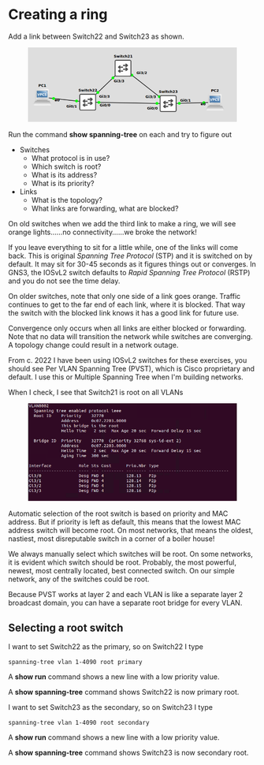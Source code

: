 # Creating a ring

Add a link between Switch22 and Switch23 as shown.

<figure><img src="../.gitbook/assets/image (1) (1).png" alt=""><figcaption></figcaption></figure>

Run the command **show spanning-tree** on each and try to figure out

* Switches
  * What protocol is in use?
  * Which switch is root?
  * What is its address?
  * What is its priority?
* Links
  * What is the topology?
  * What links are forwarding, what are blocked?

On old switches when we add the third link to make a ring, we will see orange lights……no connectivity……we broke the network!

If you leave everything to sit for a little while, one of the links will come back. This is original _Spanning Tree Protocol_ (STP) and it is switched on by default. It may sit for 30-45 seconds as it figures things out or converges. In GNS3, the IOSvL2 switch defaults to _Rapid Spanning Tree Protocol_ (RSTP) and you do not see the time delay.

On older switches, note that only one side of a link goes orange. Traffic continues to get to the far end of each link, where it is blocked. That way the switch with the blocked link knows it has a good link for future use.

Convergence only occurs when all links are either blocked or forwarding. Note that no data will transition the network while switches are converging. A topology change could result in a network outage.

From c. 2022 I have been using IOSvL2 switches for these exercises, you should see Per VLAN Spanning Tree (PVST), which is Cisco proprietary and default. I use this or Multiple Spanning Tree when I'm building networks.

When I check, I see that Switch21 is root on all VLANs

<figure><img src="../.gitbook/assets/image (2) (1).png" alt=""><figcaption></figcaption></figure>

&#x20;Automatic selection of the root switch is based on priority and MAC address. But if priority is left as default, this means that the lowest MAC address switch will become root. On most networks, that means the oldest, nastiest, most disreputable switch in a corner of a boiler house!

We always manually select which switches will be root. On some networks, it is evident which switch should be root. Probably, the most powerful, newest, most centrally located, best connected switch. On our simple network, any of the switches could be root.

Because PVST works at layer 2 and each VLAN is like a separate layer 2 broadcast domain, you can have a separate root bridge for every VLAN.

## Selecting a root switch

&#x20;I want to set Switch22 as the primary, so on Switch22 I type&#x20;

```
spanning-tree vlan 1-4090 root primary
```

&#x20;A **show run** command shows a new line with a low priority value.

A **show spanning-tree** command shows Switch22 is now primary root.

I want to set Switch23 as the secondary, so on Switch23 I type&#x20;

```
spanning-tree vlan 1-4090 root secondary
```

&#x20;A **show run** command shows a new line with a low priority value.

A **show spanning-tree** command shows Switch23 is now secondary root.
